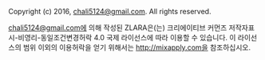 Copyright (c) 2016, chali5124@gmail.com. All rights reserved.

chali5124@gmail.com에 의해 작성된 ZLARA은(는) 크리에이티브 커먼즈 저작자표시-비영리-동일조건변경허락 4.0 국제 라이선스에 따라 이용할 수 있습니다.
이 라이선스의 범위 이외의 이용허락을 얻기 위해서는 http://mixapply.com을 참조하십시오.